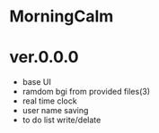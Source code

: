 # MorningCalm
 
# ver.0.0.0

- base UI
- ramdom bgi from provided files(3)
- real time clock
- user name saving
- to do list write/delate